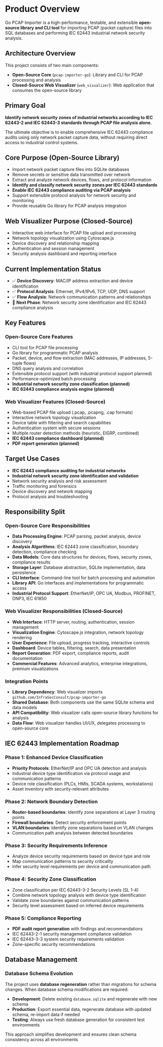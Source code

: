 # Product Overview

Go PCAP Importer is a high-performance, testable, and extensible **open-source library and CLI tool** for importing PCAP (packet capture) files into SQL databases and performing IEC 62443 industrial network security analysis.

## Architecture Overview
This project consists of two main components:
- **Open-Source Core** (`pcap-importer-go`): Library and CLI for PCAP processing and analysis
- **Closed-Source Web Visualizer** (`web_visualizer`): Web application that consumes the open-source library

## Primary Goal
**Identify network security zones of industrial networks according to IEC 62443-2 and IEC 62443-3 standards through PCAP file analysis alone.**

The ultimate objective is to enable comprehensive IEC 62443 compliance audits using only network packet capture data, without requiring direct access to industrial control systems.

## Core Purpose (Open-Source Library)
- Import network packet capture files into SQLite databases
- Remove secrets or sensitive data transmitted over network 
- Extract and analyze network devices, flows, and protocol information
- **Identify and classify network security zones per IEC 62443 standards**
- **Enable IEC 62443 compliance auditing via PCAP analysis**
- Support extensible protocol analysis for network security and monitoring
- Provide reusable Go library for PCAP analysis integration

## Web Visualizer Purpose (Closed-Source)
- Interactive web interface for PCAP file upload and processing
- Network topology visualization using Cytoscape.js
- Device discovery and relationship mapping
- Authentication and session management
- Security analysis dashboard and reporting interface

## Current Implementation Status
- ✅ **Device Discovery**: MAC/IP address extraction and device identification
- ✅ **Protocol Analysis**: Ethernet, IPv4/IPv6, TCP, UDP, DNS support
- ✅ **Flow Analysis**: Network communication patterns and relationships
- 🔄 **Next Phase**: Network security zone identification and IEC 62443 compliance analysis

## Key Features

### Open-Source Core Features
- CLI tool for PCAP file processing
- Go library for programmatic PCAP analysis
- Packet, device, and flow extraction (MAC addresses, IP addresses, 5-tuple flows)
- DNS query analysis and correlation
- Extensible protocol support (with industrial protocol support planned)
- Performance-optimized batch processing
- **Industrial network security zone classification (planned)**
- **IEC 62443 compliance analysis engine (planned)**

### Web Visualizer Features (Closed-Source)
- Web-based PCAP file upload (.pcap, .pcapng, .cap formats)
- Interactive network topology visualization
- Device table with filtering and search capabilities
- Authentication system with secure sessions
- Multiple router detection methods (heuristic, EIGRP, combined)
- **IEC 62443 compliance dashboard (planned)**
- **PDF report generation (planned)**

## Target Use Cases
- **IEC 62443 compliance auditing for industrial networks**
- **Industrial network security zone identification and validation**
- Network security analysis and risk assessment
- Traffic monitoring and forensics
- Device discovery and network mapping
- Protocol analysis and troubleshooting

## Responsibility Split

### Open-Source Core Responsibilities
- **Data Processing Engine**: PCAP parsing, packet analysis, device discovery
- **Analysis Algorithms**: IEC 62443 zone classification, boundary detection, compliance checking
- **Data Models**: Core data structures for devices, flows, security zones, compliance results
- **Storage Layer**: Database abstraction, SQLite implementation, data persistence
- **CLI Interface**: Command-line tool for batch processing and automation
- **Library API**: Go interfaces and implementations for programmatic access
- **Industrial Protocol Support**: EtherNet/IP, OPC UA, Modbus, PROFINET, DNP3, IEC 61850

### Web Visualizer Responsibilities (Closed-Source)
- **Web Interface**: HTTP server, routing, authentication, session management
- **Visualization Engine**: Cytoscape.js integration, network topology rendering
- **User Experience**: File upload, progress tracking, interactive controls
- **Dashboard**: Device tables, filtering, search, data presentation
- **Report Generation**: PDF export, compliance reports, audit documentation
- **Commercial Features**: Advanced analytics, enterprise integrations, premium visualizations

### Integration Points
- **Library Dependency**: Web visualizer imports `github.com/InfraSecConsult/pcap-importer-go`
- **Shared Database**: Both components use the same SQLite schema and data models
- **API Compatibility**: Web visualizer calls open-source library functions for analysis
- **Data Flow**: Web visualizer handles UI/UX, delegates processing to open-source core

## IEC 62443 Implementation Roadmap

### Phase 1: Enhanced Device Classification
- **Priority Protocols**: EtherNet/IP and OPC UA detection and analysis
- Industrial device type identification via protocol usage and communication patterns
- Device role classification (PLCs, HMIs, SCADA systems, workstations)
- Asset inventory with security-relevant attributes

### Phase 2: Network Boundary Detection
- **Router-based boundaries**: Identify zone separations at Layer 3 routing points
- **Firewall boundaries**: Detect security enforcement points
- **VLAN boundaries**: Identify zone separations based on VLAN changes
- Communication path analysis between detected boundaries

### Phase 3: Security Requirements Inference
- Analyze device security requirements based on device type and role
- Map communication patterns to security criticality
- Infer security level requirements per device and communication path

### Phase 4: Security Zone Classification
- Zone classification per IEC 62443-3-2 Security Levels (SL 1-4)
- Combine network topology analysis with device type identification
- Validate zone boundaries against communication patterns
- Security level assessment based on inferred device requirements

### Phase 5: Compliance Reporting
- **PDF audit report generation** with findings and recommendations
- IEC 62443-2-1 security management compliance validation
- IEC 62443-3-3 system security requirements validation
- Zone-specific security recommendations

## Database Management

### Database Schema Evolution
The project uses **database regeneration** rather than migrations for schema changes. When database schema modifications are required:

- **Development**: Delete existing `database.sqlite` and regenerate with new schema
- **Production**: Export essential data, regenerate database with updated schema, re-import data if needed
- **Testing**: Always use fresh database generation for consistent test environments

This approach simplifies development and ensures clean schema consistency across all environments
